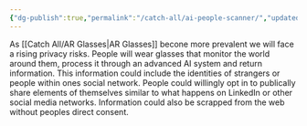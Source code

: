```yaml
---
{"dg-publish":true,"permalink":"/catch-all/ai-people-scanner/","updated":"2023-12-09T14:17:16.980-07:00"}
---
```



As [[Catch All/AR Glasses\|AR Glasses]] becone more prevalent we will face a rising privacy risks. People will wear glasses that monitor the world around them, process it through an advanced AI system and return information. This information could include the identities of strangers or people within ones social network.  People could willingly opt in to publically share elements of themselves similar to what happens on LinkedIn or other social media networks.  Information could also be scrapped from the web without peoples direct consent. 